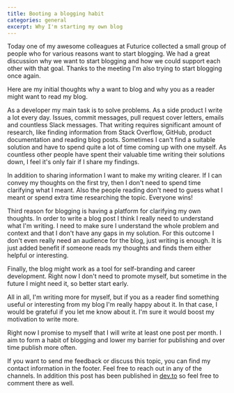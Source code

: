 ```yaml
---
title: Booting a blogging habit
categories: general
excerpt: Why I'm starting my own blog
---
```


Today one of my awesome colleagues at Futurice collected a small group of people who for various reasons want to start blogging. We had a great discussion why we want to start blogging and how we could support each other with that goal. Thanks to the meeting I'm also trying to start blogging once again.

Here are my initial thoughts why a want to blog and why you as a reader might want to read my blog.

As a developer my main task is to solve problems. As a side product I write a lot every day. Issues, commit messages, pull request cover letters, emails and countless Slack messages. That writing requires significant amount of research, like finding information from Stack Overflow, GitHub, product documentation and reading blog posts. Sometimes I can't find a suitable solution and have to spend quite a lot of time coming up with one myself. As countless other people have spent their valuable time writing their solutions down, I feel it's only fair if I share my findings.

In addition to sharing information I want to make my writing clearer. If I can convey my thoughts on the first try, then I don't need to spend time clarifying what I meant. Also the people reading don't need to guess what I meant or spend extra time researching the topic. Everyone wins!

Third reason for blogging is having a platform for clarifying my own thoughts. In order to write a blog post I think I really need to understand what I'm writing. I need to make sure I understand the whole problem and context and that I don't have any gaps in my solution. For this outcome I don't even really need an audience for the blog, just writing is enough. It is just added benefit if someone reads my thoughts and finds them either helpful or interesting.

Finally, the blog might work as a tool for self-branding and career development. Right now I don't need to promote myself, but sometime in the future I might need it, so better start early.

All in all, I'm writing more for myself, but if you as a reader find something useful or interesting from my blog I'm really happy about it. In that case, I would be grateful if you let me know about it. I'm sure it would boost my motivation to write more.

Right now I promise to myself that I will write at least one post per month. I aim to form a habit of blogging and lower my barrier for publishing and over time publish more often.

If you want to send me feedback or discuss this topic, you can find my contact information in the footer. Feel free to reach out in any of the channels. In addition this post has been published in [dev.to](link) so feel free to comment there as well.
